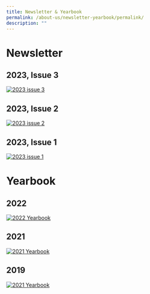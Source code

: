 ```yaml
---
title: Newsletter & Yearbook
permalink: /about-us/newsletter-yearbook/permalink/
description: ""
---
```

Newsletter
========


2023, Issue 3
----

[![2023 issue 3](/images/the%20mayflower%20promise%20(issue%203,%202023)%20cover.png)](https://issuu.com/mayflowersec/docs/the_mayflower_promise_issue_3_2023_final?fr=xKAE9_zU1NQ)


2023, Issue 2
----

[![2023 issue 2](/images/tmp%20cover%20(full).png)](https://issuu.com/mayflowersec/docs/the_mayflower_promise_issue_2_2023_?fr=xKAE9_zU1NQ)


2023, Issue 1
----
[![2023 issue 1](/images/the%20mayflower%20promise%20(issue%201,%202023)%20cover.png)](https://issuu.com/mayflowersec/docs/the_mayflower_promise_issue_1_2023_?fr=sOGQyZjU4NTAzNjI)


Yearbook
========

2022
----
[![2022 Yearbook](/images/yearbook%202022.png)](https://issuu.com/mayflowersec/docs/mfss_eyrbk2022?fr=sNGQ3YzU4NTAzNjI)


2021
----
[![2021 Yearbook](/images/2021.jpg)](https://issuu.com/mayflowersec/docs/mayflower_sec_yearbook_2021?fr=sMWI4NDU4NTAzNjI)


2019
----
[![2021 Yearbook](/images/2019.jpg)](https://issuu.com/mayflowersec/docs/mayflower-yearbook_2019?fr=sM2E5ZjU4NTAzNjI)